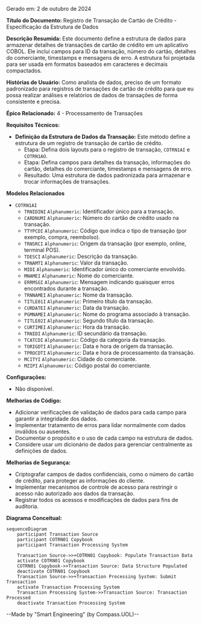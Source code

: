 Gerado em: 2 de outubro de 2024

**Título do Documento:** Registro de Transação de Cartão de Crédito - Especificação da Estrutura de Dados

**Descrição Resumida:**
Este documento define a estrutura de dados para armazenar detalhes de transações de cartão de crédito em um aplicativo COBOL. Ele inclui campos para ID da transação, número do cartão, detalhes do comerciante, timestamps e mensagens de erro. A estrutura foi projetada para ser usada em formatos baseados em caracteres e decimais compactados.

**Histórias de Usuário:**
Como analista de dados, preciso de um formato padronizado para registros de transações de cartão de crédito para que eu possa realizar análises e relatórios de dados de transações de forma consistente e precisa.

**Épico Relacionado:**
4 - Processamento de Transações

**Requisitos Técnicos:**
- **Definição da Estrutura de Dados da Transação:** Este método define a estrutura de um registro de transação de cartão de crédito.
  - Etapa: Defina dois layouts para o registro de transação, `COTRN1AI` e `COTRN1AO`.
  - Etapa: Defina campos para detalhes da transação, informações do cartão, detalhes do comerciante, timestamps e mensagens de erro.
  - Resultado: Uma estrutura de dados padronizada para armazenar e trocar informações de transações.

**Modelos Relacionados**
- `COTRN1AI`
  - `TRNIDINI` `Alphanumeric`: Identificador único para a transação. 
  - `CARDNUMI` `Alphanumeric`: Número do cartão de crédito usado na transação.
  - `TTYPCDI` `Alphanumeric`: Código que indica o tipo de transação (por exemplo, compra, reembolso).
  - `TRNSRCI` `Alphanumeric`: Origem da transação (por exemplo, online, terminal POS).
  - `TDESCI` `Alphanumeric`: Descrição da transação.
  - `TRNAMTI` `Alphanumeric`: Valor da transação.
  - `MIDI` `Alphanumeric`: Identificador único do comerciante envolvido.
  - `MNAMEI` `Alphanumeric`: Nome do comerciante.
  - `ERRMSGI` `Alphanumeric`: Mensagem indicando quaisquer erros encontrados durante a transação.
  - `TRNNAMEI` `Alphanumeric`: Nome da transação.
  - `TITLE01I` `Alphanumeric`: Primeiro título da transação.
  - `CURDATEI` `Alphanumeric`: Data da transação.
  - `PGMNAMEI` `Alphanumeric`: Nome do programa associado à transação.
  - `TITLE02I` `Alphanumeric`: Segundo título da transação.
  - `CURTIMEI` `Alphanumeric`: Hora da transação.
  - `TRNIDI` `Alphanumeric`: ID secundário da transação.
  - `TCATCDI` `Alphanumeric`: Código da categoria da transação.
  - `TORIGDTI` `Alphanumeric`: Data e hora de origem da transação.
  - `TPROCDTI` `Alphanumeric`: Data e hora de processamento da transação.
  - `MCITYI` `Alphanumeric`: Cidade do comerciante.
  - `MZIPI` `Alphanumeric`: Código postal do comerciante.

**Configurações:**
- Não disponível.

**Melhorias de Código:**
- Adicionar verificações de validação de dados para cada campo para garantir a integridade dos dados.
- Implementar tratamento de erros para lidar normalmente com dados inválidos ou ausentes.
- Documentar o propósito e o uso de cada campo na estrutura de dados.
- Considere usar um dicionário de dados para gerenciar centralmente as definições de dados.

**Melhorias de Segurança:**
- Criptografar campos de dados confidenciais, como o número do cartão de crédito, para proteger as informações do cliente.
- Implementar mecanismos de controle de acesso para restringir o acesso não autorizado aos dados da transação.
- Registrar todos os acessos e modificações de dados para fins de auditoria.

**Diagrama Conceitual:**
```mermaid
sequenceDiagram
    participant Transaction Source
    participant COTRN01 Copybook
    participant Transaction Processing System

    Transaction Source->>+COTRN01 Copybook: Populate Transaction Data
    activate COTRN01 Copybook
    COTRN01 Copybook->>Transaction Source: Data Structure Populated
    deactivate COTRN01 Copybook
    Transaction Source->>+Transaction Processing System: Submit Transaction
    activate Transaction Processing System
    Transaction Processing System->>Transaction Source: Transaction Processed
    deactivate Transaction Processing System
```

--Made by "Smart Engineering" (by Compass.UOL)--